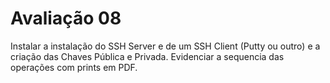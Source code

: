 # Avaliação 08
Instalar a instalação do SSH Server e de um SSH Client (Putty ou outro) e a criação das Chaves Pública e Privada.
Evidenciar a sequencia das operações com prints em PDF.